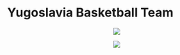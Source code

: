 # Yugoslavia Basketball Team

<p align="center">
  <img src="https://user-images.githubusercontent.com/1796022/51447115-fd726a80-1d1a-11e9-992a-644be256d608.png">
</p>

<p align="center">
  <img src="https://user-images.githubusercontent.com/1796022/51447112-fb101080-1d1a-11e9-8c4e-09baea475266.png">
</p>

